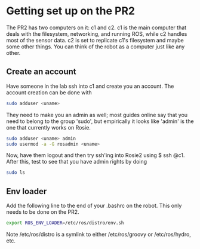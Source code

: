 # Getting set up on the PR2

The PR2 has two computers on it: c1 and c2. c1 is the main computer that deals with the filesystem, networking, and running ROS, while c2 handles most of the sensor data. c2 is set to replicate c1's filesystem and maybe some other things. You can think of the robot as a computer just like any other.

## Create an account

Have someone in the lab ssh into c1 and create you an account. The account creation can be done with
```bash
sudo adduser <uname>
```

They need to make you an admin as well; most guides online say that you need to belong to the group 'sudo', but empirically it looks like 'admin' is the one that currently works on Rosie.
```bash
sudo adduser <uname> admin
sudo usermod -a -G rosadmin <uname>
```

Now, have them logout and then try ssh'ing into Rosie2 using $ ssh <uname>@c1. After this, test to see that you have admin rights by doing
```bash
sudo ls
```

## Env loader
Add the following line to the end of your .bashrc on the robot. This only needs to be done on the PR2.
```bash
export ROS_ENV_LOADER=/etc/ros/distro/env.sh
```

Note /etc/ros/distro is a symlink to either /etc/ros/groovy or /etc/ros/hydro, etc.

